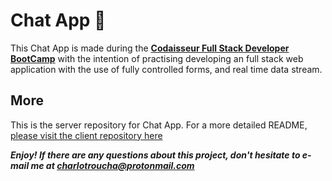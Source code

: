 
# Chat App  💬
This Chat App is made during the **[Codaisseur Full Stack Developer BootCamp](https://codaisseur.com/become-a-developer)** with the intention of practising developing an full stack web application with the use of fully controlled forms, and real time data stream.

## More
This is the server repository for Chat App. For a more detailed README, [please visit the client repository here](https://github.com/charliegabriella/chatapp-client)
 
***Enjoy! If there are any questions about this project, don't hesitate to e-mail me at charlotroucha@protonmail.com***
